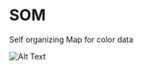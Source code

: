 # SOM
Self organizing Map for color data

![Alt Text](https://github.com/darknight009/SOM/blob/master/out_gif.gif)
